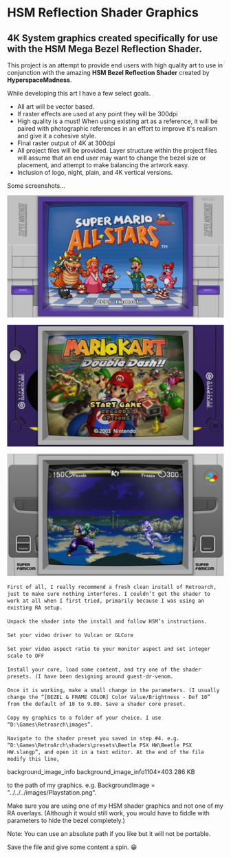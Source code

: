 # HSM Reflection Shader Graphics

## 4K System graphics created specifically for use with the HSM Mega Bezel Reflection Shader.

This project is an attempt to provide end users with high quality art to use in conjunction with the amazing **HSM Bezel Reflection Shader** created by **HyperspaceMadness**.

While developing this art I have a few select goals.

* All art will be vector based.
* If raster effects are used at any point they will be 300dpi
* High quality is a must! When using existing art as a reference, it will be paired with photographic references in an effort to improve it's realism and give it a cohesive style.
* Final raster output of 4K at 300dpi
* All project files will be provided. Layer structure within the project files will assume that an end user may want to change the bezel size or placement, and attempt to make balancing the artwork easy.
* Inclusion of logo, night, plain, and 4K vertical versions.

Some screenshots...

![](/images/SNES.png)

![](/images/Gamecube.png)

![](/images/Super_Famicom.png)




    First of all, I really recommend a fresh clean install of Retroarch, just to make sure nothing interferes. I couldn’t get the shader to work at all when I first tried, primarily because I was using an existing RA setup.

    Unpack the shader into the install and follow HSM’s instructions.

    Set your video driver to Vulcan or GLCore

    Set your video aspect ratio to your monitor aspect and set integer scale to OFF

    Install your core, load some content, and try one of the shader presets. (I have been designing around guest-dr-venom.

    Once it is working, make a small change in the parameters. (I usually change the “[BEZEL & FRAME COLOR] Color Value/Brightness - Def 10” from the default of 10 to 9.80. Save a shader core preset.

    Copy my graphics to a folder of your choice. I use “D:\Games\Retroarch\images”.

    Navigate to the shader preset you saved in step #4. e.g. “D:\Games\RetroArch\shaders\presets\Beetle PSX HW\Beetle PSX HW.slangp”, and open it in a text editor. At the end of the file modify this line,

background_image_info
background_image_info1104×403 286 KB

to the path of my graphics. e.g. BackgroundImage = "../../../images/Playstation.png".

Make sure you are using one of my HSM shader graphics and not one of my RA overlays. (Although it would still work, you would have to fiddle with parameters to hide the bezel completely.)

Note: You can use an absolute path if you like but it will not be portable.

Save the file and give some content a spin. :grin:
